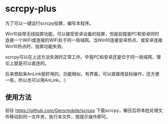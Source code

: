 # scrcpy-plus
为了可以一键运行scrcpy投屏，编写本程序。

Win10自带无线投屏功能，可以接受安卓设备的投屏，但是前提是PC和安卓同时连接一个WiFi或连接的WiFi处于同一局域网。当Win10连接安卓热点，或安卓连接Win10热点时，投屏功能失效。

scrcpy可以在上述方法失效时正常工作。毕竟PC和安卓还是位于同一局域网，理论上就是可以直连的。

后来想起来AnLink挺好用的，功能相似，有界面，可以直接用鼠标操作，还方便一些，所以也可以用AnLink。:)
## 使用方法
前往 https://github.com/Genymobile/scrcpy 下载scrcpy，解压后将本批处理文件移动到同一文件夹，执行本文件，按提示操作即可。
